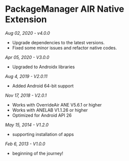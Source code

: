# PackageManager AIR Native Extension

*Aug 02, 2020 - v4.0.0*
- Upgrade dependencies to the latest versions.
- Fixed some minor issues and refactor native codes.

*Apr 05, 2020 - V3.0.0*
* Upgraded to Androidx libraries

*Aug 4, 2019 - V2.0.11*
* Added Android 64-bit support

*Nov 17, 2018 - V2.0.1*
* Works with OverrideAir ANE V5.6.1 or higher
* Works with ANELAB V1.1.26 or higher
* Optimized for Android API 26

*May 15, 2014 - V1.2.0*
* supporting installation of apps 

*Feb 6, 2013 - V1.0.0*
* beginning of the journey!

